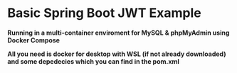 # Basic Spring Boot JWT Example

**Running in a multi-container enviroment for MySQL & phpMyAdmin using Docker Compose**

**All you need is docker for desktop with WSL (if not already downloaded) and some depedecies which you can find in the pom.xml**

